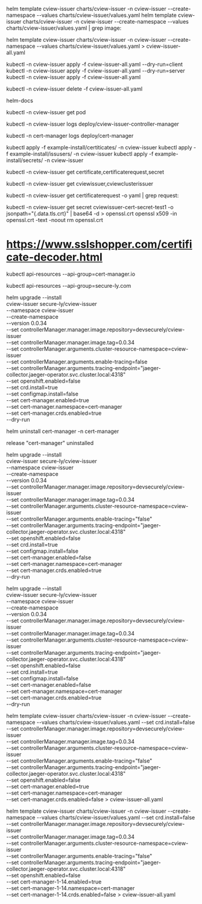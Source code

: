helm template cview-issuer  charts/cview-issuer  -n cview-issuer  --create-namespace  --values charts/cview-issuer/values.yaml
helm template cview-issuer  charts/cview-issuer  -n cview-issuer  --create-namespace  --values charts/cview-issuer/values.yaml | grep image: 

helm template cview-issuer charts/cview-issuer -n cview-issuer  --create-namespace --values charts/cview-issuer/values.yaml > cview-issuer-all.yaml

kubectl -n cview-issuer apply -f cview-issuer-all.yaml --dry-run=client
kubectl -n cview-issuer apply -f cview-issuer-all.yaml --dry-run=server
kubectl -n cview-issuer apply -f cview-issuer-all.yaml 

kubectl -n cview-issuer delete -f cview-issuer-all.yaml


helm-docs


kubectl -n cview-issuer get pod 

kubectl -n cview-issuer logs deploy/cview-issuer-controller-manager

kubectl -n cert-manager logs deploy/cert-manager



kubectl apply -f example-install/certiticates/ -n cview-issuer
kubectl apply -f example-install/issusers/  -n cview-issuer
kubectl apply -f example-install/secrets/  -n cview-issuer

kubectl -n cview-issuer get certificate,certificaterequest,secret

kubectl -n cview-issuer get cviewissuer,cviewclusterissuer


kubectl -n  cview-issuer get certificaterequest -o yaml | grep request:


kubectl -n  cview-issuer get secret cviewissuer-cert-secret-test1 -o jsonpath="{.data.tls\.crt}" | base64 -d > openssl.crt
openssl x509 -in openssl.crt -text -noout
rm openssl.crt

# https://www.sslshopper.com/certificate-decoder.html



kubectl api-resources --api-group=cert-manager.io

kubectl api-resources --api-group=secure-ly.com




helm upgrade --install \
  cview-issuer secure-ly/cview-issuer \
  --namespace cview-issuer \
  --create-namespace \
  --version 0.0.34 \
  --set controllerManager.manager.image.repository=devsecurely/cview-issuer \
  --set controllerManager.manager.image.tag=0.0.34 \
  --set controllerManager.arguments.cluster-resource-namespace=cview-issuer \
  --set controllerManager.arguments.enable-tracing=false \
  --set controllerManager.arguments.tracing-endpoint="jaeger-collector.jaeger-operator.svc.cluster.local:4318" \
  --set openshift.enabled=false \
  --set crd.install=true \
  --set configmap.install=false \
  --set cert-manager.enabled=true \
  --set cert-manager.namespace=cert-manager  \
  --set cert-manager.crds.enabled=true \
  --dry-run 


helm uninstall cert-manager -n cert-manager


release "cert-manager" uninstalled





helm upgrade --install \
  cview-issuer secure-ly/cview-issuer \
  --namespace cview-issuer \
  --create-namespace \
  --version 0.0.34 \
  --set controllerManager.manager.image.repository=devsecurely/cview-issuer \
  --set controllerManager.manager.image.tag=0.0.34 \
  --set controllerManager.arguments.cluster-resource-namespace=cview-issuer \
  --set controllerManager.arguments.enable-tracing="false" \
  --set controllerManager.arguments.tracing-endpoint="jaeger-collector.jaeger-operator.svc.cluster.local:4318" \
  --set openshift.enabled=false \
  --set crd.install=true \
  --set configmap.install=false \
  --set cert-manager.enabled=false \
  --set cert-manager.namespace=cert-manager  \
  --set cert-manager.crds.enabled=true \
  --dry-run 




helm upgrade --install \
  cview-issuer secure-ly/cview-issuer \
  --namespace cview-issuer \
  --create-namespace \
  --version 0.0.34 \
  --set controllerManager.manager.image.repository=devsecurely/cview-issuer \
  --set controllerManager.manager.image.tag=0.0.34 \
  --set controllerManager.arguments.cluster-resource-namespace=cview-issuer \
  --set controllerManager.arguments.tracing-endpoint="jaeger-collector.jaeger-operator.svc.cluster.local:4318" \
  --set openshift.enabled=false \
  --set crd.install=true \
  --set configmap.install=false \
  --set cert-manager.enabled=false \
  --set cert-manager.namespace=cert-manager  \
  --set cert-manager.crds.enabled=true \
  --dry-run 




helm template cview-issuer charts/cview-issuer -n cview-issuer  --create-namespace --values charts/cview-issuer/values.yaml --set crd.install=false  \
  --set controllerManager.manager.image.repository=devsecurely/cview-issuer \
  --set controllerManager.manager.image.tag=0.0.34 \
  --set controllerManager.arguments.cluster-resource-namespace=cview-issuer \
  --set controllerManager.arguments.enable-tracing="false" \
  --set controllerManager.arguments.tracing-endpoint="jaeger-collector.jaeger-operator.svc.cluster.local:4318" \
  --set openshift.enabled=false \
  --set cert-manager.enabled=true \
  --set cert-manager.namespace=cert-manager  \
  --set cert-manager.crds.enabled=false > cview-issuer-all.yaml



  helm template cview-issuer charts/cview-issuer -n cview-issuer  --create-namespace --values charts/cview-issuer/values.yaml --set crd.install=false  \
  --set controllerManager.manager.image.repository=devsecurely/cview-issuer \
  --set controllerManager.manager.image.tag=0.0.34 \
  --set controllerManager.arguments.cluster-resource-namespace=cview-issuer \
  --set controllerManager.arguments.enable-tracing="false" \
  --set controllerManager.arguments.tracing-endpoint="jaeger-collector.jaeger-operator.svc.cluster.local:4318" \
  --set openshift.enabled=false \
  --set cert-manager-1-14.enabled=true \
  --set cert-manager-1-14.namespace=cert-manager  \
  --set cert-manager-1-14.crds.enabled=false > cview-issuer-all.yaml